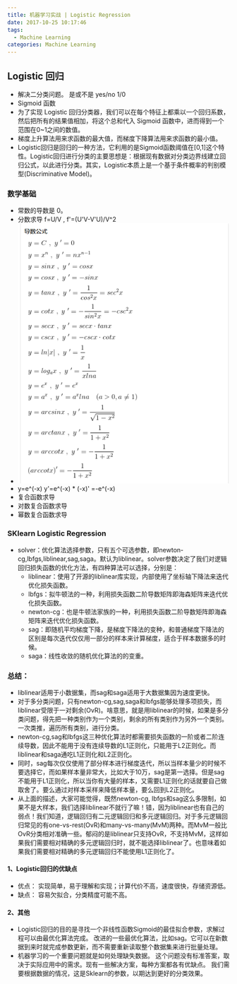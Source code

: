 ```yaml
---
title: 机器学习实战 | Logistic Regression
date: 2017-10-25 10:17:46
tags:
  - Machine Learning
categories: Machine Learning
---
```

## Logistic 回归
- 解决二分类问题。 是或不是 yes/no 1/0
- Sigmoid 函数
- 为了实现 Logistic 回归分类器，我们可以在每个特征上都乘以一个回归系数，然后把所有的结果值相加，将这个总和代入 Sigmoid 函数中，进而得到一个范围在0~1之间的数值。
- 梯度上升算法用来求函数的最大值，而梯度下降算法用来求函数的最小值。
- Logistic回归是回归的一种方法，它利用的是Sigmoid函数阈值在[0,1]这个特性。Logistic回归进行分类的主要思想是：根据现有数据对分类边界线建立回归公式，以此进行分类。其实，Logistic本质上是一个基于条件概率的判别模型(Discriminative Model)。

### 数学基础

- 常数的导数是 0。
- 分数求导 f=U/V , f'=(U'V-V'U)/V^2
- ![求导公式](logistic-regression/y.png)
- y=e^(-x)
 y'=e^(-x) * (-x)'
   =-e^(-x)
- 复合函数求导
- 对数复合函数求导
- 幂数复合函数求导


### SKlearn Logistic Regression

- solver：优化算法选择参数，只有五个可选参数，即newton-cg,lbfgs,liblinear,sag,saga。默认为liblinear。solver参数决定了我们对逻辑回归损失函数的优化方法，有四种算法可以选择，分别是：
  - liblinear：使用了开源的liblinear库实现，内部使用了坐标轴下降法来迭代优化损失函数。
  - lbfgs：拟牛顿法的一种，利用损失函数二阶导数矩阵即海森矩阵来迭代优化损失函数。
  - newton-cg：也是牛顿法家族的一种，利用损失函数二阶导数矩阵即海森矩阵来迭代优化损失函数。
  - sag：即随机平均梯度下降，是梯度下降法的变种，和普通梯度下降法的区别是每次迭代仅仅用一部分的样本来计算梯度，适合于样本数据多的时候。
  - saga：线性收敛的随机优化算法的的变重。

### 总结：
- liblinear适用于小数据集，而sag和saga适用于大数据集因为速度更快。
- 对于多分类问题，只有newton-cg,sag,saga和lbfgs能够处理多项损失，而liblinear受限于一对剩余(OvR)。啥意思，就是用liblinear的时候，如果是多分类问题，得先把一种类别作为一个类别，剩余的所有类别作为另外一个类别。一次类推，遍历所有类别，进行分类。
- newton-cg,sag和lbfgs这三种优化算法时都需要损失函数的一阶或者二阶连续导数，因此不能用于没有连续导数的L1正则化，只能用于L2正则化。而liblinear和saga通吃L1正则化和L2正则化。
- 同时，sag每次仅仅使用了部分样本进行梯度迭代，所以当样本量少的时候不要选择它，而如果样本量非常大，比如大于10万，sag是第一选择。但是sag不能用于L1正则化，所以当你有大量的样本，又需要L1正则化的话就要自己做取舍了。要么通过对样本采样来降低样本量，要么回到L2正则化。
- 从上面的描述，大家可能觉得，既然newton-cg, lbfgs和sag这么多限制，如果不是大样本，我们选择liblinear不就行了嘛！错，因为liblinear也有自己的弱点！我们知道，逻辑回归有二元逻辑回归和多元逻辑回归。对于多元逻辑回归常见的有one-vs-rest(OvR)和many-vs-many(MvM)两种。而MvM一般比OvR分类相对准确一些。郁闷的是liblinear只支持OvR，不支持MvM，这样如果我们需要相对精确的多元逻辑回归时，就不能选择liblinear了。也意味着如果我们需要相对精确的多元逻辑回归不能使用L1正则化了。


#### 1、Logistic回归的优缺点

  -  优点：
   实现简单，易于理解和实现；计算代价不高，速度很快，存储资源低。
  -  缺点：
   容易欠拟合，分类精度可能不高。

#### 2、其他

  -  Logistic回归的目的是寻找一个非线性函数Sigmoid的最佳拟合参数，求解过程可以由最优化算法完成。
    改进的一些最优化算法，比如sag。它可以在新数据到来时就完成参数更新，而不需要重新读取整个数据集来进行批量处理。
  -  机器学习的一个重要问题就是如何处理缺失数据。
    这个问题没有标准答案，取决于实际应用中的需求。现有一些解决方案，每种方案都各有优缺点。
    我们需要根据数据的情况，这是Sklearn的参数，以期达到更好的分类效果。
